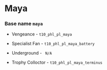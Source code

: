 
# Maya 
### Base name `maya`

 - Vengeance - `t10_phl_pl_maya`

 - Specialist Fan - `t10_phl_pl_maya_battery`

 - Underground - ` N/A`

 - Trophy Colloctor - `t10_phl_pl_maya_terminus`

